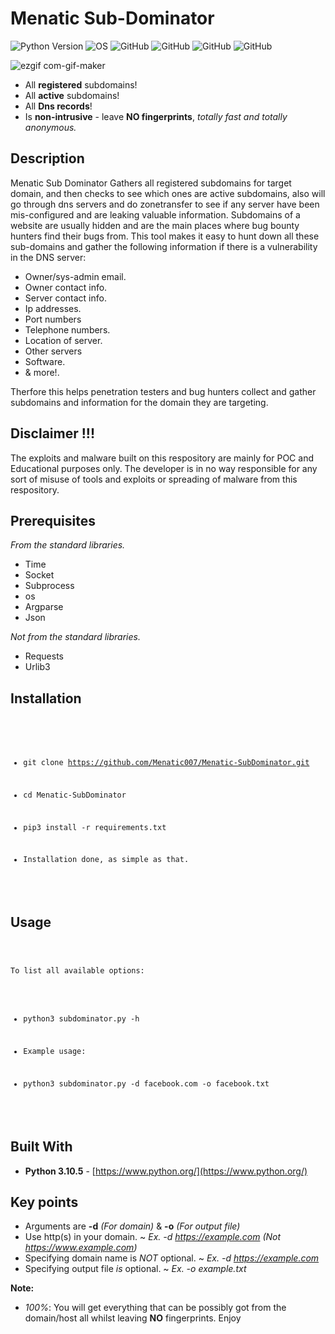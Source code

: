 # **Menatic Sub-Dominator**

![Python Version](https://img.shields.io/badge/python-3.x-blue?style=flat&logo=python)
![OS](https://img.shields.io/badge/OS-GNU%2FLinux-red?style=flat&logo=linux)
![GitHub](https://img.shields.io/github/license/Menatic007/Menatic-SubDominator?style=flat-square)
![GitHub](https://img.shields.io/github/repo-size/Menatic007/Menatic-SubDominator)
![GitHub](https://img.shields.io/github/forks/Menatic007/Menatic-SubDominator?style=flat-square)
![GitHub](https://img.shields.io/github/stars/Menatic007/Menatic-SubDominator?style=social)


![ezgif com-gif-maker](https://user-images.githubusercontent.com/102872534/186931473-696653d8-1bfd-41f9-9bac-fe3f66605078.gif)

* All **registered** subdomains!
* All **active** subdomains!
* All **Dns records**!
* Is **non-intrusive** - leave **NO fingerprints**, *totally fast and totally anonymous.*

## **Description** 

<p>Menatic Sub Dominator Gathers all registered subdomains for target domain, and then checks to see which ones are active subdomains, also will go through dns servers and do zonetransfer to see if any server have been mis-configured and are leaking valuable
information. Subdomains of a website are usually hidden and  are the main places where bug bounty hunters find their bugs from. This tool makes it easy to hunt down all these sub-domains and gather the following information if there is a vulnerability in the DNS server:<p>

* Owner/sys-admin email.
* Owner contact info.
* Server contact info.
* Ip addresses.
* Port numbers
* Telephone numbers.
* Location of server.
* Other servers
* Software.
* & more!.

Therfore this helps penetration testers and bug hunters collect and gather subdomains and information for the domain they are targeting. 

## Disclaimer !!!

<p>The exploits and malware built on this respository are mainly for POC and Educational purposes only. The developer is in no way responsible for any sort of misuse of tools and exploits or spreading of malware from this respository.</p>


## Prerequisites

*From the standard libraries.*
* Time 
* Socket 
* Subprocess 
* os 
* Argparse 
* Json 

*Not from the standard libraries.*
* Requests 
* Urlib3
## Installation

<code>

- git clone https://github.com/Menatic007/Menatic-SubDominator.git
  
- cd Menatic-SubDominator
  
- pip3 install -r requirements.txt

- Installation done, as simple as that.
  
</code> 

## Usage

<code>

To list all available options:

- python3 subdominator.py -h

- Example usage:

- python3 subdominator.py -d facebook.com -o facebook.txt

</code>

## Built With

* **Python 3.10.5** - [https://www.python.org/](https://www.python.org/)

## Key points

* Arguments are **-d** *(For domain)* & **-o** *(For output file)*
* Use http(s) in your domain.  ~  *Ex. -d https://example.com (Not https://www.example.com)*
* Specifying domain name is *NOT* optional.  ~  *Ex. -d https://example.com*
* Specifying output file *is* optional.  ~  *Ex. -o example.txt* 

**Note:**
- *100%*: You will get everything that can be possibly got from the domain/host all whilst leaving **NO** fingerprints. Enjoy










